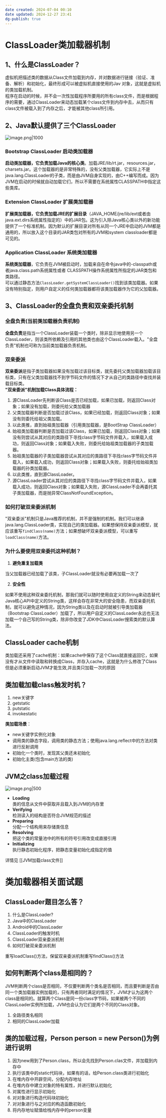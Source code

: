 ```yaml
---
date created: 2024-07-04 00:10
date updated: 2024-12-27 23:41
dg-publish: true
---
```


# ClassLoader类加载器机制

## 1、什么是ClassLoader？

虚拟机把描述类的数据从Class文件加载到内存，并对数据进行链接（验证、准备、解析）和初始化，最终形成可以被虚拟机直接使用的Jav 对象，这就是虚拟机的类加载机制。<br>程序在启动的时候，并不会一次性加载程序所要用的所有class文件，而是根据程序的需要，通过ClassLoader来动态加载某个class文件到内存中去，从而只有class文件被载入到了内存之后，才能被其他class所引用。

## 2、Java默认提供了三个ClassLoader

![image.png|1000](https://cdn.nlark.com/yuque/0/2022/png/694278/1654962656762-b9a4bf33-bc7b-4e7f-9d2f-6d2e7d78c8fc.png#averageHue=%23e6f8ce&clientId=ud6ac9a06-311a-4&from=paste&height=506&id=TFGAP&originHeight=759&originWidth=1071&originalType=binary&ratio=1&rotation=0&showTitle=false&size=443379&status=done&style=none&taskId=uf791fa27-dc91-48d5-b74c-ea8f12c42fa&title=&width=714)

### Bootstrap ClassLoader 启动类加载器

**启动类加载器，它负责加载Java的核心类**。加载JRE/lib/rt.jar，resources.jar，charsets.jar。这个加载器的是非常特殊的，没有父类加载器，它实际上不是java.lang.ClassLoader的子类，而是由JVM自身实现的，由C++编写而成。因为JVM在启动的时候就自动加载它们，所以不需要在系统属性CLASSPATH中指定这些类库。

### Extension ClassLoader 扩展类加载器

**扩展类加载器，它负责加载JRE的扩展目录**（JAVA_HOME/jre/lib/ext或者由java.ext.dirs系统属性指定的）中的JAR包。这为引入除Java核心类以外的新功能提供了一个标准机制。因为默认的扩展目录对所有从同一个JRE中启动的JVM都是通用的，所以放入这个目录的JAR类包对所有的JVM和system classloader都是可见的。

### Application ClassLoader 系统类加载器

**系统类加载器**，它负责在JVM被启动时，加载来自在命令java中的-classpath或者java.class.path系统属性或者 CLASSPATH操作系统属性所指定的JAR类包和类路径。<br>可以通过静态方法`ClassLoader.getSystemClassLoader()`找到该类加载器。如果没有特别指定，则用户自定义的任何类加载器都将该类加载器作为它的父加载器。

## 3、ClassLoader的全盘负责和双亲委托机制

### 全盘负责(当前类加载器负责机制)

**全盘负责**是指当一个ClassLoader装载一个类时，除非显示地使用另一个ClassLoader，则该类所依赖及引用的其他类也由这个ClassLoader载入。"全盘负责"机制也可称为当前类加载器负责机制。

### 双亲委派

**双亲委派**是指子类加载器如果没有加载过该目标类，就先委托父类加载器加载该目标类，只有在父类加载器找不到字节码文件的情况下才从自己的类路径中查找并装载目标类。<br>**"双亲委派"机制加载Class具体流程：**

1. 源ClassLoader先判断该Class是否已经加载，如果已加载，则返回Class对象；如果没有加载，则委托给父类加载器
2. 父类加载器判断是否加载过该Class，如果已经加载，则返回Class对象；如果没有则委托给祖父类加载。
3. 以此类推，直到始祖类加载器（引用类加载器，是BootStrap ClassLoader）
4. 始祖类加载器判断是否加载过该Class，如果已加载，则返回Class对象；如果没有则尝试从其对应的类路径下寻找class字节码文件并载入，如果载入成功，则返回Class对象；如果载入失败，则委托给始祖类加载器的子类加载器。
5. 始祖类加载器的子类加载器尝试从其对应的类路径下寻找class字节码文件并载入，如果载入成功，则返回Class对象；如果载入失败，则委托给始祖类加载器的孙类加载器。
6. 以此类推，直到源ClassLoader。
7. 源ClassLoader尝试从其对应的类路径下寻找class字节码文件并载入，如果载入成功，则返回Class对象；如果载入失败，源ClassLoader不会再委托其子类加载器，而是抛异常ClassNotFoundException。

### 如何打破双亲委派机制

"双亲委派"机制只是Java推荐的机制，并不是强制的机制。我们可以继承java.lang.ClassLoader类，实现自己的类加载器。如果想保持双亲委派模型，就应该重写`findClass(name)`方法；如果想破坏双亲委派模型，可以重写`loadClass(name)`方法。

### 为什么要使用双亲委托这种机制？

1. **避免重复加载类**

当父加载器已经加载了该类，子ClassLoader就没有必要再加载一次了

2. **安全性**

如果不使用这种双亲委托机制，那我们就可以随时使用自定义的String来动态替代Java核心API中定义的String类，这样会存在非常大的安全隐患，而双亲委托机制，就可以避免这种情况，因为String类以及在启动时就被引导类加载器（Bootstrap ClassLoader）加载了，所以用户自定义的ClassLoader永远也无法加载一个自己写的String类，除非你改变了JDK中ClassLoader搜索类的默认算法。

## ClassLoader cache机制

类加载还采用了cache机制：如果cache中保存了这个Class就直接返回它，如果没有才从文件中读取和转换成Class，并存入cache，这就是为什么修改了Class但是必须重新启动JVM才能生效,并且类只加载一次的原因

## 类加载加载class触发时机？

1. new关键字
2. getstatic
3. putstatic
4. invokestatic

**类加载场景**：

- new关键字实例化对象
- 调用类的静态字段，调用类的静态方法；使用java.lang.reflect中的方法对类进行反射调用
- 初始化一个类时，发现其父类还未初始化
- 初始化主类(包含main方法的类)

## JVM之class加载过程

![image.png|500](https://cdn.nlark.com/yuque/0/2022/png/694278/1671207947140-35ca041e-6c9a-40f4-8b17-0f961a0b7dec.png#averageHue=%23fefefd&clientId=u0e786c22-4665-4&from=paste&height=290&id=u0d2eb479&originHeight=691&originWidth=1380&originalType=binary&ratio=1&rotation=0&showTitle=false&size=147360&status=done&style=none&taskId=uf787af15-e166-446f-a098-3eee05a71f3&title=&width=580)

- **Loading**<br>类的信息从文件中获取并且载入到JVM的内存里
- **Verifying**<br>检测读入的结构是否符合JVM规范的描述
- **Preparing**<br>分配一个结构用来存储类信息
- **Resolving**<br>把这个类的常量池中的所有的符号引用改变成直接引用
- **Initializing**<br>执行静态初始化程序，把静态变量初始化成指定的值

详情见 [[JVM加载class文件]]

# 类加载器相关面试题

## ClassLoader题目怎么答？

1. 什么是ClassLoader?
2. Java中的ClassLoader
3. Android中的ClassLoader
4. ClassLoader的触发时机
5. ClassLoader双亲委派机制
6. 如何打破双亲委派机制

重写loadClass()方法，保留双亲委派机制重写findClass()方法

## 如何判断两个class是相同的？

JVM判断两个class是否相同，不仅要判断两个类名是否相同，而且要判断是否由同一个类加载器实例加载的，只有两者同时满足的情况下，JVM才认为这两个class是相同的。就算两个Class是同一份class字节码，如果被两个不同的ClassLoader实例所加载，JVM也会认为它们是两个不同的Class对象。

1. 全路径类名相同
2. 相同的ClassLoader加载

## 类的加载过程，Person person = new Person()为例进行说明

1. 因为new用到了Person.class，所以会先找到Person.clas文件，并加载到内存中
2. 执行该类中的static代码块，如果有的话，给Person.class类进行初始化
3. 在堆内存中开辟空间，分配内存地址
4. 在堆内存中建立对象的特有属性，并进行默认初始化
5. 对属性进行显示初始化
6. 对对象进行构造代码块初始化
7. 对对象进行与之对应的构造函数初始化
8. 将内存地址赋值给栈内存中的person变量<br>
